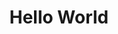 ---
ee_id_thing: '149'
site: '1'
type: '2'
inv_num: 2010-081
add_credit:
url: 2010-081-hello-world
title: Hello World
year: '2010'
display_year: '2010'
medium: powder coated CNC bent stainless steel
dims: 34 5/16 x 4 1/4 x 5
pitch:
ps:
live_url:
youtube:
https://github.com/coryarcangel/alu: https://github.com/coryarcangel/Desktop-Wireform
imgs: hello-world-2010-081-full-database-ropac.jpg
subheading:
download:
commission:
related:
layout: things-i-made
---